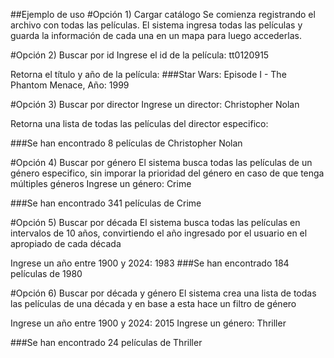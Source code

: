 ##Ejemplo de uso
#Opción 1) Cargar catálogo
Se comienza registrando el archivo con todas las películas. El sistema ingresa todas las películas y guarda la información de cada una en un mapa para luego accederlas.

#Opción 2) Buscar por id
Ingrese el id de la película: tt0120915

Retorna el título y año de la película: 
###Star Wars: Episode I - The Phantom Menace, Año: 1999

#Opción 3) Buscar por director
Ingrese un director: Christopher Nolan

Retorna una lista de todas las películas del director especifico:

###Se han encontrado 8 películas de Christopher Nolan

#Opción  4) Buscar por género
El sistema busca todas las películas de un género especifico, sin imporar la prioridad del género en caso de que tenga múltiples géneros
Ingrese un género: Crime

###Se han encontrado 341 películas de Crime

#Opción 5) Buscar por década
El sistema busca todas las películas en intervalos de 10 años, convirtiendo el año ingresado por el usuario en el apropiado de cada década

Ingrese un año entre 1900 y 2024: 1983
###Se han encontrado 184 películas de 1980

#Opción 6) Buscar por década y género
El sistema crea una lista de todas las películas de una década y en base a esta hace un filtro de género

Ingrese un año entre 1900 y 2024: 2015
Ingrese un género: Thriller

###Se han encontrado 24 películas de Thriller
